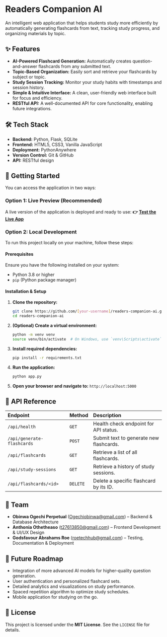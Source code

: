 # Readers Companion AI

An intelligent web application that helps students study more efficiently by automatically generating flashcards from text, tracking study progress, and organizing materials by topic.

## ✨ Features

*   **AI-Powered Flashcard Generation:** Automatically creates question-and-answer flashcards from any submitted text.
*   **Topic-Based Organization:** Easily sort and retrieve your flashcards by subject or topic.
*   **Study Session Tracking:** Monitor your study habits with timestamps and session history.
*   **Simple & Intuitive Interface:** A clean, user-friendly web interface built for focus and efficiency.
*   **RESTful API:** A well-documented API for core functionality, enabling future integrations.

## 🛠️ Tech Stack

*   **Backend:** Python, Flask, SQLite
*   **Frontend:** HTML5, CSS3, Vanilla JavaScript
*   **Deployment:** PythonAnywhere
*   **Version Control:** Git & GitHub
*   **API:** RESTful design

## 🚀 Getting Started

You can access the application in two ways:

### Option 1: Live Preview (Recommended)
A live version of the application is deployed and ready to use:
**👉 [Test the Live App](https://godsfavour-levelerking.github.io/ReaderCompanionAi/)**

### Option 2: Local Development
To run this project locally on your machine, follow these steps:

#### Prerequisites
Ensure you have the following installed on your system:
*   Python 3.8 or higher
*   `pip` (Python package manager)

#### Installation & Setup
1.  **Clone the repository:**
    ```bash
    git clone https://github.com/[your-username]/readers-companion-ai.git
    cd readers-companion-ai
    ```

2.  **(Optional) Create a virtual environment:**
    ```bash
    python -m venv venv
    source venv/bin/activate  # On Windows, use `venv\Scripts\activate`
    ```

3.  **Install required dependencies:**
    ```bash
    pip install -r requirements.txt
    ```

4.  **Run the application:**
    ```bash
    python app.py
    ```

5.  **Open your browser and navigate to:**
    `http://localhost:5000`

## 📡 API Reference

| Endpoint | Method | Description |
| :--- | :--- | :--- |
| `/api/health` | `GET` | Health check endpoint for API status. |
| `/api/generate-flashcards` | `POST` | Submit text to generate new flashcards. |
| `/api/flashcards` | `GET` | Retrieve a list of all flashcards. |
| `/api/study-sessions` | `GET` | Retrieve a history of study sessions. |
| `/api/flashcards/<id>` | `DELETE` | Delete a specific flashcard by its ID. |

## 👥 Team

*   **Obinwa Ogechi Perpetual** (Ogechiobinwa@gmail.com) – Backend & Database Architecture
*   **Anthonia Othetheaso** (t27613850@gmail.com) – Frontend Development & UI/UX Design
*   **Godsfavour Abrahams Roe** (roetechhub@gmail.com) – Testing, Documentation & Deployment

## 🔮 Future Roadmap

*   Integration of more advanced AI models for higher-quality question generation.
*   User authentication and personalized flashcard sets.
*   Detailed analytics and visualizations on study performance.
*   Spaced repetition algorithm to optimize study schedules.
*   Mobile application for studying on the go.

## 📄 License

This project is licensed under the **MIT License**. See the `LICENSE` file for details.
```
